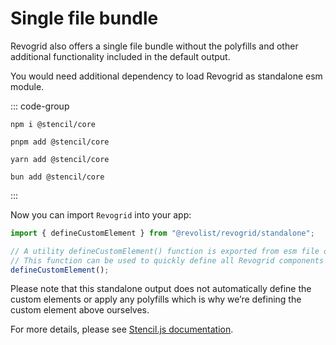 # Single file bundle

Revogrid also offers a single file bundle without the polyfills and other additional functionality included in the default output.

You would need additional dependency to load Revogrid as standalone esm module.

::: code-group

```npm
npm i @stencil/core

```

```pnpm
pnpm add @stencil/core
```

```yarn
yarn add @stencil/core
```

```bun
bun add @stencil/core
```
:::

Now you can import `Revogrid` into your app:

```js
import { defineCustomElement } from "@revolist/revogrid/standalone";

// A utility defineCustomElement() function is exported from esm file of the output directory.
// This function can be used to quickly define all Revogrid components in a project on the custom elements registry.
defineCustomElement();
```

Please note that this standalone output does not automatically define the custom elements or apply any polyfills which is why we’re defining the custom element above ourselves.

For more details, please see [Stencil.js documentation](https://stenciljs.com/docs/custom-elements).


<!--@include: ../../demo/js/js.start.standalone.md-->